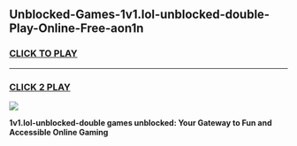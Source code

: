 
## Unblocked-Games-1v1.lol-unblocked-double-Play-Online-Free-aon1n
<h3>
<a href="https://premium76.site?title=1v1.lol-unblocked-double&ref=26A">CLICK TO PLAY</a></h3>
<hr>

<h3>
<a href="https://premium76.site?title=1v1.lol-unblocked-double&ref=26A">CLICK 2 PLAY</a>
  
</h3>

<a href="https://premium76.site?title=1v1.lol-unblocked-double&ref=26A"><img src="https://clearcache.store/games.png"></a>


**1v1.lol-unblocked-double games unblocked: Your Gateway to Fun and Accessible Online Gaming**
